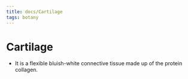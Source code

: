 ```yaml
---
title: docs/Cartilage
tags: botany
---
```


# Cartilage
- It is a flexible bluish-white connective tissue made up of the protein collagen.